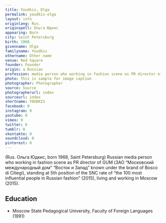 ```yaml
---
title: Youdkis, Olga
permalink: youdkis-olga
layout: info
originlang: Rus.
originspell: Ольга Юдкис
appearing: Born
city: Saint Petersburg
birth: 1968
givenname: Olga
familyname: Youdkis
othername: Other name
venue: Red Square
founder: Founder
origin: a Russian
profession: media person who working in fashion scene as PR director of GUM (ЗАО “Московский международный дом” “Восток и Запад” known under the brand of Bosco di Ciliegi)
photo: This is sample for image caption
photographer: Photographer
source: Source
photographerurl: index
sourceurl: index
shortname: YOUDKIS
facebook: 0
instagram: 0
youtube: 0
vimeo: 0
twitter: 0
tumblr: 0
vkontakte: 0
soundcloud: 0
pinterest: 0
---
```


(Rus. Ольга Юдкис, born 1968, Saint Petersburg) Russian media person who working in fashion scene as PR director of GUM (ЗАО “Московский международный дом” “Восток и Запад” known under the brand of Bosco di Ciliegi), standing at 5th position of the SNC rate of “the 100 most influential people in Russian fashion” (2015), living and working in Moscow (2015).

## Education

+ Moscow State Pedagogical University, Faculty of Foreign Languages (1991)
